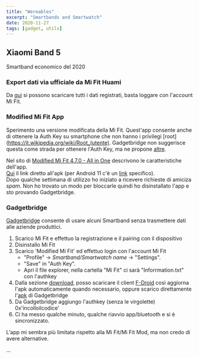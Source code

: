 ```yaml
---
title: "Wereables"
excerpt: "Smartbands and Smartwatch"
date: 2020-11-27
tags: [gadget, utils]
---
```


## Xiaomi Band 5
Smartband economico del 2020

### Export dati via ufficiale da Mi Fit Huami
Da [qui](https://user.huami.com/hm_account/2.0.0/index.html?v=3.7.24&platform_app=com.xiaomi.hm.health#/chooseDestory) si possono scaricare tutti i dati registrati, basta loggare con l'account Mi Fit.

### Modified Mi Fit App
Sperimento una versione modificata della Mi Fit. Quest'app consente anche di ottenere la Auth Key su smartphone che non hanno i privilegi [root](https://it.wikipedia.org/wiki/Root_(utente). Gadgetbridge non suggerisce questa come strada per ottenere l'Auth Key, ma ne propone [altre](https://codeberg.org/Freeyourgadget/Gadgetbridge/wiki/Huami-Server-Pairing#user-content-on-non-rooted-phones).  

Nel sito di [Modified Mi Fit 4.7.0 - All in One](https://geekdoing.com/threads/modified-mi-fit-4-7-0-all-in-one.2528/) descrivono le caratteristiche dell'app.  
[Qui](https://mega.nz/file/A5FUmRKI#pqlbzV4llH9OEVRHS7ZFPqBsiT7vcHQ63p4wI7-8CCs) il link diretto all'apk (per Android 11 c'è un [link](https://mega.nz/file/otUWkRaC#X00jT-GkfhmVWQUfvYhIoy-5rJQPyAUlcnGG5TaGCBA) specifico).  
Dopo qualche settimana di utilizzo ho iniziato a ricevere richieste di amiciza *spam*. Non ho trovato un modo per bloccarle quindi ho disinstallato l'app e sto provando Gadgetbridge.

### Gadgetbridge
[Gadgetbridge](https://gadgetbridge.org/) consente di usare alcuni Smartband senza trasmettere dati alle aziende produttici.
1. Scarico Mi Fit e effettuo la registrazione e il pairing con il dispositivo
2. Disinstallo Mi Fit
3. Scarico 'Modified Mi Fit' ed effettuo login con l'account Mi Fit
	* "Profile" → *Smartband/Smartwatch name* → "Settings".
	* "Save" in "Auth Key".
	* Apri il file explorer, nella cartella "Mi Fit" ci sarà "Inforrmation.txt" con l'authkey
4. Dalla sezione [download](https://f-droid.org/packages/nodomain.freeyourgadget.gadgetbridge/), posso scaricare il client [F-Droid](https://f-droid.org/F-Droid.apk) così aggiorna l'apk automaticamente quando necessario, oppure scarico direttamente l'[apk](https://f-droid.org/repo/nodomain.freeyourgadget.gadgetbridge_182.apk) di Gadgetbridge 
5. Da Gadgetbridge aggiungo l'authkey (senza le virgolette)
0x'incolloilcodice'
6. Ci ha messo qualche minuto, qualche riavvio app/bluetooth e si è sincronizzato.

L'app mi sembra più limitata rispetto alla Mi Fit/Mi Fit Mod, ma non credo di avere alternative.




...
